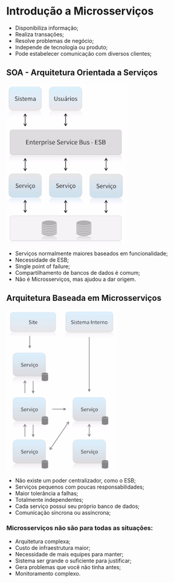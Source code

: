 # **Introdução a Microsserviços**

-   Disponibiliza informação;
-   Realiza transações;
-   Resolve problemas de negócio;
-   Independe de tecnologia ou produto;
-   Pode estabelecer comunicação com diversos clientes;

## **SOA - Arquitetura Orientada a Serviços**

![SOA](../assets/soa.png)

-   Serviços normalmente maiores baseados em funcionalidade;
-   Necessidade de ESB;
-   Single point of failure;
-   Compartilhamento de bancos de dados é comum;
-   Não é Microsserviços, mas ajudou a dar origem.

## **Arquitetura Baseada em Microsserviços**

![Microsserviços](../assets/microsservicos.png)

-   Não existe um poder centralizador, como o ESB;
-   Serviços pequenos com poucas responsabilidades;
-   Maior tolerância a falhas;
-   Totalmente independentes;
-   Cada serviço possui seu próprio banco de dados;
-   Comunicação síncrona ou assíncrona;

### Microsserviços não são para todas as situações:

-   Arquitetura complexa;
-   Custo de infraestrutura maior;
-   Necessidade de mais equipes para manter;
-   Sistema ser grande o suficiente para justificar;
-   Gera problemas que você não tinha antes;
-   Monitoramento complexo.